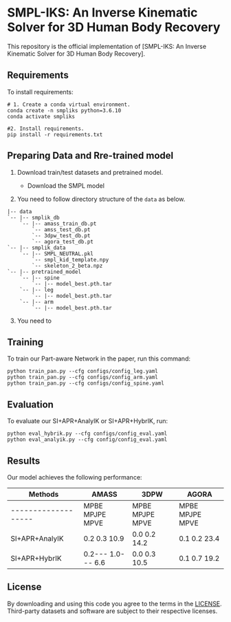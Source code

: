 # SMPL-IKS: An Inverse Kinematic Solver for 3D Human Body Recovery

This repository is the official implementation of [SMPL-IKS: An Inverse Kinematic Solver for 3D Human Body Recovery]. 

## Requirements

To install requirements:

```setup
# 1. Create a conda virtual environment.
conda create -n smpliks python=3.6.10
conda activate smpliks

#2. Install requirements.
pip install -r requirements.txt
```

## Preparing Data and Rre-trained model
1. Download train/test datasets and pretrained model.
   * Download the SMPL model

2. You need to follow directory structure of the `data` as below.
```
|-- data
`-- |-- smplik_db
    `-- |-- amass_train_db.pt
        `-- amss_test_db.pt
        `-- 3dpw_test_db.pt
        `-- agora_test_db.pt
`-- |-- smplik_data
    `-- |-- SMPL_NEUTRAL.pkl
        `-- smpl_kid_template.npy
        `-- skeleton_2_beta.npz
`-- |-- pretrained_model
    `-- |-- spine
        `-- |-- model_best.pth.tar
    `-- |-- leg
        `-- |-- model_best.pth.tar
    `-- |-- arm
        `-- |-- model_best.pth.tar
```
3. You need to 


## Training

To train our Part-aware Network in the paper, run this command:

```train
python train_pan.py --cfg configs/config_leg.yaml
python train_pan.py --cfg configs/config_arm.yaml
python train_pan.py --cfg configs/config_spine.yaml
```

## Evaluation

To evaluate our SI+APR+AnalyIK or SI+APR+HybrIK, run:

```eval
python eval_hybrik.py --cfg configs/config_eval.yaml
python eval_analyik.py --cfg config/config_eval.yaml
```

## Results

Our model achieves the following performance:

| Methods            | AMASS                | 3DPW                 | AGORA              |
| -------------------|----------------------| ---------------------| -------------------|
| -------------------| MPBE   MPJPE   MPVE  | MPBE    MPJPE   MPVE | MPBE   MPJPE   MPVE|
| SI+APR+AnalyIK     | 0.2     0.3    10.9  |  0.0     0.2    14.2 | 0.1     0.2    23.4|          |  
| SI+APR+HybrIK      | 0.2---  1.0--- 6.6   |  0.0     0.3    10.5 | 0.1     0.7    19.2|  

## License
By downloading and using this code you agree to the terms in the [LICENSE](LICENSE). Third-party datasets and software are subject to their respective licenses.

